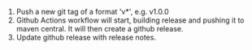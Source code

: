 1. Push a new git tag of a format 'v*', e.g. v1.0.0
2. Github Actions workflow will start, building release and pushing it to maven central. It will then create a github release.
3. Update github release with release notes.